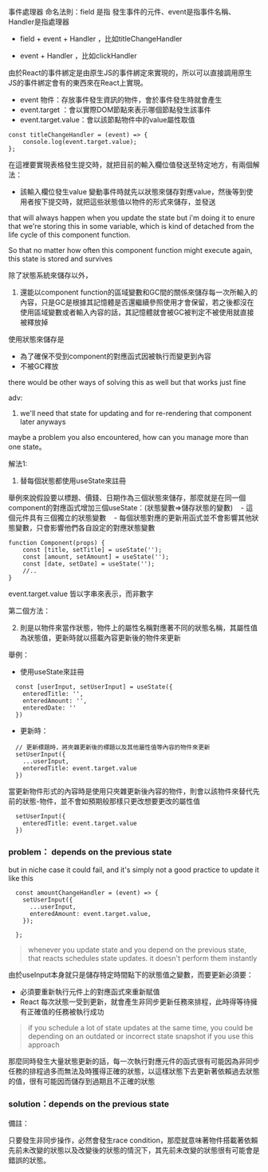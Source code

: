 


事件處理器 命名法則：field 是指 發生事件的元件、event是指事件名稱、Handler是指處理器

- field + event + Handler ，比如titleChangeHandler

- event + Handler ，比如clickHandler


由於React的事件綁定是由原生JS的事件綁定來實現的，所以可以直接調用原生JS的事件綁定會有的東西來在React上實現。  
- event 物件：存放事件發生資訊的物件，會於事件發生時就會產生
- event.target ：會以實際DOM節點來表示哪個節點發生該事件
- event.target.value：會以該節點物件中的value屬性取值

  
```
const titleChangeHandler = (event) => {
	console.log(event.target.value);
};
```


在這裡要實現表格發生提交時，就把目前的輸入欄位值發送至特定地方，有兩個解法：

- 該輸入欄位發生value 變動事件時就先以狀態來儲存對應value，然後等到使用者按下提交時，就把這些狀態值以物件的形式來儲存，並發送

  

that will always happen when you update the state but i'm doing it to enure that we're storing this in some variable, which is kind of detached from the life cycle of this component function.

So that no matter how often this component function might execute again, this state is stored and survives

除了狀態系統來儲存以外，
1. 還能以component function的區域變數和GC間的關係來儲存每一次所輸入的內容，只是GC是根據其記憶體是否還繼續參照使用才會保留，若之後都沒在使用區域變數或者輸入內容的話，其記憶體就會被GC被判定不被使用就直接被釋放掉

使用狀態來儲存是
- 為了確保不受到component的對應函式因被執行而變更到內容 
- 不被GC釋放


there would be other ways of solving this as well but that works just fine

adv:
1. we'll need that state for updating and for re-rendering that component later anyways




maybe a problem you also encountered, how can you manage more than one state。

解法1:
1. 替每個狀態都使用useState來註冊

  

舉例來說假設要以標題、價錢、日期作為三個狀態來儲存，那麼就是在同一個component的對應函式增加三個useState：(狀態變數=>儲存狀態的變數)
   - 這個元件具有三個獨立的狀態變數
   - 每個狀態對應的更新用函式並不會影響其他狀態變數，只會影響他們各自設定的對應狀態變數

```
function Component(props) {
    const [title, setTitle] = useState('');
    const [amount, setAmount] = useState('');
    const [date, setDate] = useState('');
    //..
}
```

event.target.value 皆以字串來表示，而非數字



第二個方法：

2. 則是以物件來當作狀態，物件上的屬性名稱對應著不同的狀態名稱，其屬性值為狀態值，更新時就以搭載內容更新後的物件來更新

  

舉例：

- 使用useState來註冊
```
  const [userInput, setUserInput] = useState({
    enteredTitle: '',
    enteredAmount: '',
    enteredDate: ''
  })
```

- 更新時：
```
  // 更新標題時，將夾雜更新後的標題以及其他屬性值等內容的物件來更新
  setUserInput({
    ...userInput,
    enteredTitle: event.target.value
  })
```

當更新物件形式的內容時是使用只夾雜更新後內容的物件，則會以該物件來替代先前的狀態-物件，並不會如預期般那樣只更改想要更改的屬性值
```
  setUserInput({
    enteredTitle: event.target.value
  })
```



### problem： depends on the previous state
but in niche case it could fail, and it's simply not a good practice to update it like this
```
  const amountChangeHandler = (event) => {
    setUserInput({
      ...userInput,
      enteredAmount: event.target.value,
    });
    
  };
```

> whenever you update state and you depend on the previous state,
> that reacts schedules state updates. it doesn't perform them instantly

由於useInput本身就只是儲存特定時間點下的狀態值之變數，而要更新必須要：
- 必須要重新執行元件上的對應函式來重新賦值
- React 每次狀態一受到更新，就會產生非同步更新任務來排程，此時得等待擁有正確值的任務被執行成功

> if you schedule a lot of state updates at the same time, you could be depending on an outdated or incorrect state snapshot if you use this approach


那麼同時發生大量狀態更新的話，每一次執行對應元件的函式很有可能因為非同步任務的排程過多而無法及時獲得正確的狀態，以這樣狀態下去更新著依賴過去狀態的值，很有可能因而儲存到過期且不正確的狀態


### solution：depends on the previous state




備註：


只要發生非同步操作，必然會發生race condition，那麼就意味著物件搭載著依賴先前未改變的狀態以及改變後的狀態的情況下，其先前未改變的狀態很有可能會是錯誤的狀態。
